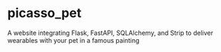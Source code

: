 # picasso_pet
A website integrating Flask, FastAPI, SQLAlchemy, and Strip to deliver wearables with your pet in a famous painting
